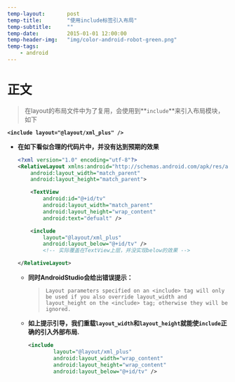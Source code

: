 ```yaml
---
temp-layout:       post
temp-title:        "使用include标签引入布局"
temp-subtitle:     ""
temp-date:         2015-01-01 12:00:00
temp-header-img:   "img/color-android-robot-green.png"
temp-tags:
    - android
---
```


# 正文

>在layout的布局文件中为了复用，会使用到**`include`**来引入布局模块，如下
>
**`<include layout="@layout/xml_plus" />`**

- **在如下看似合理的代码片中，并没有达到预期的效果**
	
	```xml
	<?xml version="1.0" encoding="utf-8"?>
	<RelativeLayout xmlns:android="http://schemas.android.com/apk/res/android"
	    android:layout_width="match_parent"
	    android:layout_height="match_parent">
	
	    <TextView
	        android:id="@+id/tv"
	        android:layout_width="match_parent"
	        android:layout_height="wrap_content"
	        android:text="defualt" />
	
	    <include
	        layout="@layout/xml_plus"
	        android:layout_below="@+id/tv" />
	        <!-- 实际覆盖在TextView上层，并没实现below的效果 -->
	
	</RelativeLayout>
	```

	- **同时AndroidStudio会给出错误提示：**

		> `Layout parameters specified on an <include> tag will only be used if you also override layout_width and layout_height on the <include> tag; otherwise they will be ignored.`

	- **如上提示引导，我们重载`layout_width`和`layout_height`就能使`include`正确的引入外部布局.**

		```xml
		<include
		        layout="@layout/xml_plus"
		        android:layout_width="wrap_content"
		        android:layout_height="wrap_content"
		        android:layout_below="@+id/tv" />
		```